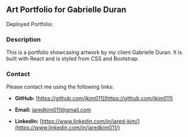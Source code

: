 ## Art Portfolio for Gabrielle Duran

Deployed Portfolio: 

### Description

This is a portfolio showcasing artwork by my client Gabrielle Duran. It is built with React and is styled from CSS and Bootstrap.

### Contact
Please contact me using the following links: 

  - **GitHub:** [https://github.com/jkim011](https://github.com/jkim011)

  - **Email:** [jaredkim011@gmail.com](mailto:jaredkim011@gmail.com)

  - **LinkedIn:** [https://www.linkedin.com/in/jared-kim/](https://www.linkedin.com/in/jaredkim011/)
